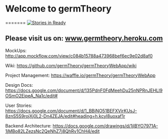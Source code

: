 # Welcome to germTheory
=======
[![Stories in Ready](https://badge.waffle.io/germTheory/germTheoryWebApp.png?label=ready&title=Ready)](https://waffle.io/germTheory/germTheoryWebApp)

## Please visit us on: www.germtheory.heroku.com

MockUps: http://app.mockflow.com/view/c084b15788a473968bef6ec9e02d8af0

Wiki: https://github.com/germTheory/germTheoryWebApp/wiki

Project Management: https://waffle.io/germTheory/germTheoryWebApp

Design Docs: https://docs.google.com/document/d/135PdnF0FdMeehDu25nNPRnJEHLl9OSmO2EipeA_Na1c/edit#

User Stories: https://docs.google.com/document/d/1_BBiNO51BEFXVirKUsJ-8znS5S9rojXj0L2-Dn4ZEJA/edit#heading=h.kcyl8uoxaf1r

Backend Architecture: https://docs.google.com/drawings/d/1jIBYO7971A-1jMBo82LZezsNc2QeNhZ7j8QhRv1ChH4/edit

